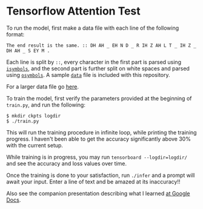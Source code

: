 # Tensorflow Attention Test

To run the model, first make a data file with each line of the following format:

```
The end result is the same. :: DH AH _ EH N D _ R IH Z AH L T _ IH Z _ DH AH _ S EY M .
```

Each line is split by ` :: `, every character in the first part is parsed using
[`isymbols`](./isymbols), and the second part is further split on white spaces
and parsed using [`osymbols`](./osymbols). A sample [`data`](./data) file is
included with this repository.

For a larger data file go [here](https://gist.github.com/johncf/90f7a71d96e6d51d8dfd93ee3bb8e89a).

To train the model, first verify the parameters provided at the beginning of
`train.py`, and run the following:

```
$ mkdir ckpts logdir
$ ./train.py
```

This will run the training procedure in infinite loop, while printing the
training progress. I haven't been able to get the accuracy significantly above
30% with the current setup.

While training is in progress, you may run `tensorboard --logdir=logdir/` and
see the accuracy and loss values over time.

Once the training is done to your satisfaction, run `./infer` and a prompt will
await your input. Enter a line of text and be amazed at its inaccuracy!!

Also see the companion presentation describing what I learned [at Google Docs](https://docs.google.com/presentation/d/1WhFAsk6Cx7p0iJyAuZIu_7CTgl74jWPxSpntYN3IIw0/edit?usp=sharing).
